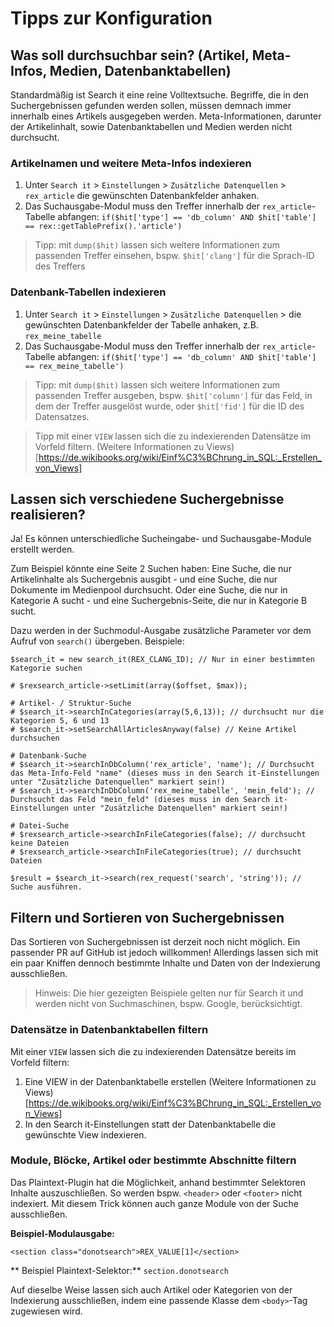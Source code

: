 # Tipps zur Konfiguration

## Was soll durchsuchbar sein? (Artikel, Meta-Infos, Medien, Datenbanktabellen) 

Standardmäßig ist Search it eine reine Volltextsuche. Begriffe, die in den Suchergebnissen gefunden werden sollen, müssen demnach immer innerhalb eines Artikels ausgegeben werden. Meta-Informationen, darunter der Artikelinhalt, sowie Datenbanktabellen und Medien werden nicht durchsucht.

### Artikelnamen und weitere Meta-Infos indexieren

1. Unter `Search it` > `Einstellungen` > `Zusätzliche Datenquellen` > `rex_article` die gewünschten Datenbankfelder anhaken.
2. Das Suchausgabe-Modul muss den Treffer innerhalb der `rex_article`-Tabelle abfangen: `if($hit['type'] == 'db_column' AND $hit['table'] == rex::getTablePrefix().'article')`

> Tipp: mit `dump($hit)` lassen sich weitere Informationen zum passenden Treffer einsehen, bspw. `$hit['clang']` für die Sprach-ID des Treffers
 
### Datenbank-Tabellen indexieren

1. Unter `Search it` > `Einstellungen` > `Zusätzliche Datenquellen` > die gewünschten Datenbankfelder der Tabelle anhaken, z.B. `rex_meine_tabelle`
2. Das Suchausgabe-Modul muss den Treffer innerhalb der `rex_article`-Tabelle abfangen: `if($hit['type'] == 'db_column' AND $hit['table'] == rex_meine_tabelle')`

> Tipp: mit `dump($hit)` lassen sich weitere Informationen zum passenden Treffer ausgeben, bspw. `$hit['column']` für das Feld, in dem der Treffer ausgelöst wurde, oder `$hit['fid']` für die ID des Datensatzes.

> Tipp mit einer `VIEW` lassen sich die zu indexierenden Datensätze im Vorfeld filtern. (Weitere Informationen zu Views)[https://de.wikibooks.org/wiki/Einf%C3%BChrung_in_SQL:_Erstellen_von_Views]

## Lassen sich verschiedene Suchergebnisse realisieren?

Ja! Es können unterschiedliche Sucheingabe- und Suchausgabe-Module erstellt werden. 

Zum Beispiel könnte eine Seite 2 Suchen haben: Eine Suche, die nur Artikelinhalte als Suchergebnis ausgibt - und eine Suche, die nur Dokumente im Medienpool durchsucht. Oder eine Suche, die nur in Kategorie A sucht - und eine Suchergebnis-Seite, die nur in Kategorie B sucht. 

Dazu werden in der Suchmodul-Ausgabe zusätzliche Parameter vor dem Aufruf von `search()` übergeben. Beispiele:

```
$search_it = new search_it(REX_CLANG_ID); // Nur in einer bestimmten Kategorie suchen

# $rexsearch_article->setLimit(array($offset, $max));

# Artikel- / Struktur-Suche
# $search_it->searchInCategories(array(5,6,13)); // durchsucht nur die Kategorien 5, 6 und 13
# $search_it->setSearchAllArticlesAnyway(false) // Keine Artikel durchsuchen

# Datenbank-Suche 
# $search_it->searchInDbColumn('rex_article', 'name'); // Durchsucht das Meta-Info-Feld "name" (dieses muss in den Search it-Einstellungen unter "Zusätzliche Datenquellen" markiert sein!)
# $search_it->searchInDbColumn('rex_meine_tabelle', 'mein_feld'); // Durchsucht das Feld "mein_feld" (dieses muss in den Search it-Einstellungen unter "Zusätzliche Datenquellen" markiert sein!) 

# Datei-Suche
# $rexsearch_article->searchInFileCategories(false); // durchsucht keine Dateien
# $rexsearch_article->searchInFileCategories(true); // durchsucht Dateien

$result = $search_it->search(rex_request('search', 'string')); // Suche ausführen.
```

## Filtern und Sortieren von Suchergebnissen

Das Sortieren von Suchergebnissen ist derzeit noch nicht möglich. Ein passender PR auf GitHub ist jedoch willkommen! Allerdings lassen sich mit ein paar Kniffen dennoch bestimmte Inhalte und Daten von der Indexierung ausschließen.

> Hinweis: Die hier gezeigten Beispiele gelten nur für Search it und werden nicht von Suchmaschinen, bspw. Google, berücksichtigt.

### Datensätze in Datenbanktabellen filtern
 
Mit einer `VIEW` lassen sich die zu indexierenden Datensätze bereits im Vorfeld filtern:

1. Eine VIEW in der Datenbanktabelle erstellen (Weitere Informationen zu Views)[https://de.wikibooks.org/wiki/Einf%C3%BChrung_in_SQL:_Erstellen_von_Views]
2. In den Search it-Einstellungen statt der Datenbanktabelle die gewünschte View indexieren.

### Module, Blöcke, Artikel oder bestimmte Abschnitte filtern

Das Plaintext-Plugin hat die Möglichkeit, anhand bestimmter Selektoren Inhalte auszuschließen. So werden bspw. `<header>` oder `<footer>` nicht indexiert. Mit diesem Trick können auch ganze Module von der Suche ausschließen. 

**Beispiel-Modulausgabe:**

```
<section class="donotsearch">REX_VALUE[1]</section>
```

** Beispiel Plaintext-Selektor:** `section.donotsearch`

Auf dieselbe Weise lassen sich auch Artikel oder Kategorien von der Indexierung ausschließen, indem eine passende Klasse dem `<body>`-Tag zugewiesen wird.

